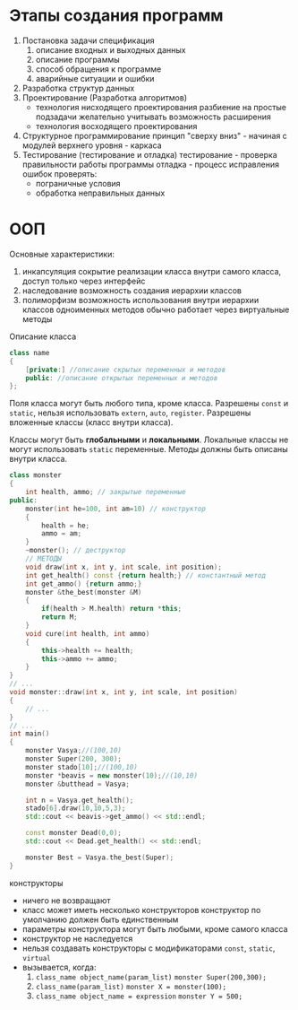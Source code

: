 # Этапы создания программ
1. Постановка задачи
   спецификация
   1) описание входных и выходных данных
   2) описание программы
   3) способ обращения к программе
   4) аварийные ситуации и ошибки
2. Разработка структур данных
3. Проектирование (Разработка алгоритмов)
	- технология нисходящего проектирования
	   разбиение на простые подзадачи
	   желательно учитывать возможность расширения
	- технология восходящего проектирования
4. Структурное программирование
   принцип "сверху вниз" - начиная с модулей верхнего уровня - каркаса
5. Тестирование (тестирование и отладка)
   тестирование - проверка правильности работы программы
   отладка - процесс исправления ошибок
   проверять:
   - пограничные условия
   - обработка неправильных данных

# ООП
Основные характеристики:
1. инкапсуляция
   сокрытие реализации класса внутри самого класса, доступ только через интерфейс
2. наследование
   возможность создания иерархии классов
3. полиморфизм
   возможность использования внутри иерархии классов одноименных методов
   обычно работает через виртуальные методы

Описание класса
```CPP
class name
{
	[private:] //описание скрытых переменных и методов
	public: //описание открытых переменных и методов
};
```
Поля класса могут быть любого типа, кроме класса.
Разрешены `const` и `static`, нельзя использовать `extern`, `auto`, `register`.
Разрешены вложенные классы (класс внутри класса).

Классы могут быть **глобальными** и **локальными**.
Локальные классы не могут использовать `static` переменные. Методы должны быть описаны внутри класса.

```CPP
class monster
{
	int health, ammo; // закрытые переменные
public:
	monster(int he=100, int am=10) // конструктор
	{
		health = he;
		ammo = am;
	}
	~monster(); // деструктор
	// МЕТОДЫ
	void draw(int x, int y, int scale, int position);
	int get_health() const {return health;} // константный метод
	int get_ammo() {return ammo;}
	monster &the_best(monster &M)
	{
		if(health > M.health) return *this;
		return M;
	}
	void cure(int health, int ammo)
	{
		this->health += health;
		this->ammo += ammo;
	}
}
// ...
void monster::draw(int x, int y, int scale, int position)
{
	// ...
}
// ...
int main()
{
	monster Vasya;//(100,10)
	monster Super(200, 300);
	monster stado[10];//(100,10)
	monster *beavis = new monster(10);//(10,10)
	monster &butthead = Vasya;

	int n = Vasya.get_health();
	stado[6].draw(10,10,5,3);
	std::cout << beavis->get_ammo() << std::endl;

	const monster Dead(0,0);
	std::cout << Dead.get_health() << std::endl;

	monster Best = Vasya.the_best(Super);
}
```

конструкторы
- ничего не возвращают
- класс может иметь несколько конструкторов
  конструктор по умолчанию должен быть единственным
- параметры конструктора могут быть любыми, кроме самого класса
- конструктор не наследуется
- нельзя создавать конструкторы с модификаторами
  `const`, `static`, `virtual`
- вызывается, когда:
	1. `class_name object_name(param_list)`
	   `monster Super(200,300);`
	2. `class_name(param_list)`
	   `monster X = monster(100);`
	3. `class_name object_name = expression`
	   `monster Y = 500;`